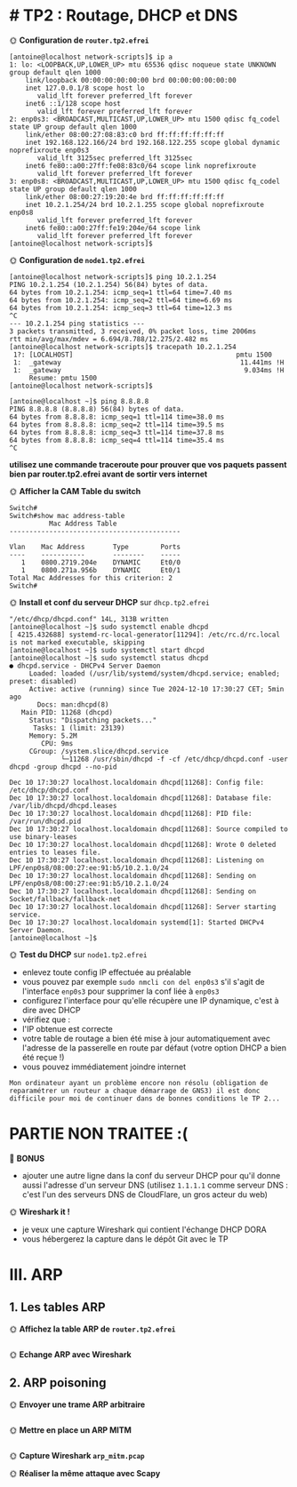 # # TP2 : Routage, DHCP et DNS

🌞 **Configuration de `router.tp2.efrei`**
````
[antoine@localhost network-scripts]$ ip a
1: lo: <LOOPBACK,UP,LOWER_UP> mtu 65536 qdisc noqueue state UNKNOWN group default qlen 1000
    link/loopback 00:00:00:00:00:00 brd 00:00:00:00:00:00
    inet 127.0.0.1/8 scope host lo
       valid_lft forever preferred_lft forever
    inet6 ::1/128 scope host 
       valid_lft forever preferred_lft forever
2: enp0s3: <BROADCAST,MULTICAST,UP,LOWER_UP> mtu 1500 qdisc fq_codel state UP group default qlen 1000
    link/ether 08:00:27:08:83:c0 brd ff:ff:ff:ff:ff:ff
    inet 192.168.122.166/24 brd 192.168.122.255 scope global dynamic noprefixroute enp0s3
       valid_lft 3125sec preferred_lft 3125sec
    inet6 fe80::a00:27ff:fe08:83c0/64 scope link noprefixroute 
       valid_lft forever preferred_lft forever
3: enp0s8: <BROADCAST,MULTICAST,UP,LOWER_UP> mtu 1500 qdisc fq_codel state UP group default qlen 1000
    link/ether 08:00:27:19:20:4e brd ff:ff:ff:ff:ff:ff
    inet 10.2.1.254/24 brd 10.2.1.255 scope global noprefixroute enp0s8
       valid_lft forever preferred_lft forever
    inet6 fe80::a00:27ff:fe19:204e/64 scope link 
       valid_lft forever preferred_lft forever
[antoine@localhost network-scripts]$
````
🌞 **Configuration de `node1.tp2.efrei`**
````
[antoine@localhost network-scripts]$ ping 10.2.1.254
PING 10.2.1.254 (10.2.1.254) 56(84) bytes of data.
64 bytes from 10.2.1.254: icmp_seq=1 ttl=64 time=7.40 ms
64 bytes from 10.2.1.254: icmp_seq=2 ttl=64 time=6.69 ms
64 bytes from 10.2.1.254: icmp_seq=3 ttl=64 time=12.3 ms
^C
--- 10.2.1.254 ping statistics ---
3 packets transmitted, 3 received, 0% packet loss, time 2006ms
rtt min/avg/max/mdev = 6.694/8.788/12.275/2.482 ms
[antoine@localhost network-scripts]$ tracepath 10.2.1.254
 1?: [LOCALHOST]                                         pmtu 1500
 1:  _gateway                                             11.441ms !H
 1:  _gateway                                              9.034ms !H
     Resume: pmtu 1500
[antoine@localhost network-scripts]$
````
````
[antoine@localhost ~]$ ping 8.8.8.8
PING 8.8.8.8 (8.8.8.8) 56(84) bytes of data.
64 bytes from 8.8.8.8: icmp_seq=1 ttl=114 time=38.0 ms
64 bytes from 8.8.8.8: icmp_seq=2 ttl=114 time=39.5 ms
64 bytes from 8.8.8.8: icmp_seq=3 ttl=114 time=37.8 ms
64 bytes from 8.8.8.8: icmp_seq=4 ttl=114 time=35.4 ms
^C
````
**utilisez une commande traceroute pour prouver que vos paquets passent bien par router.tp2.efrei avant de sortir vers internet**

🌞 **Afficher la CAM Table du switch**
````
Switch#
Switch#show mac address-table
          Mac Address Table
-------------------------------------------

Vlan    Mac Address       Type        Ports
----    -----------       --------    -----
   1    0800.2719.204e    DYNAMIC     Et0/0
   1    0800.271a.956b    DYNAMIC     Et0/1
Total Mac Addresses for this criterion: 2
Switch#
````

🌞 **Install et conf du serveur DHCP** sur `dhcp.tp2.efrei`
````
"/etc/dhcp/dhcpd.conf" 14L, 313B written
[antoine@localhost ~]$ sudo systemctl enable dhcpd
[ 4215.432688] systemd-rc-local-generator[11294]: /etc/rc.d/rc.local is not marked executable, skipping
[antoine@localhost ~]$ sudo systemctl start dhcpd
[antoine@localhost ~]$ sudo systemctl status dhcpd
● dhcpd.service - DHCPv4 Server Daemon
     Loaded: loaded (/usr/lib/systemd/system/dhcpd.service; enabled; preset: disabled)
     Active: active (running) since Tue 2024-12-10 17:30:27 CET; 5min ago
       Docs: man:dhcpd(8)
   Main PID: 11268 (dhcpd)
     Status: "Dispatching packets..."
      Tasks: 1 (limit: 23139)
     Memory: 5.2M
        CPU: 9ms
     CGroup: /system.slice/dhcpd.service
             └─11268 /usr/sbin/dhcpd -f -cf /etc/dhcp/dhcpd.conf -user dhcpd -group dhcpd --no-pid

Dec 10 17:30:27 localhost.localdomain dhcpd[11268]: Config file: /etc/dhcp/dhcpd.conf
Dec 10 17:30:27 localhost.localdomain dhcpd[11268]: Database file: /var/lib/dhcpd/dhcpd.leases
Dec 10 17:30:27 localhost.localdomain dhcpd[11268]: PID file: /var/run/dhcpd.pid
Dec 10 17:30:27 localhost.localdomain dhcpd[11268]: Source compiled to use binary-leases
Dec 10 17:30:27 localhost.localdomain dhcpd[11268]: Wrote 0 deleted entries to leases file.
Dec 10 17:30:27 localhost.localdomain dhcpd[11268]: Listening on LPF/enp0s8/08:00:27:ee:91:b5/10.2.1.0/24
Dec 10 17:30:27 localhost.localdomain dhcpd[11268]: Sending on   LPF/enp0s8/08:00:27:ee:91:b5/10.2.1.0/24
Dec 10 17:30:27 localhost.localdomain dhcpd[11268]: Sending on   Socket/fallback/fallback-net
Dec 10 17:30:27 localhost.localdomain dhcpd[11268]: Server starting service.
Dec 10 17:30:27 localhost.localdomain systemd[1]: Started DHCPv4 Server Daemon.
[antoine@localhost ~]$
````

🌞 **Test du DHCP** sur `node1.tp2.efrei`

- enlevez toute config IP effectuée au préalable
- vous pouvez par exemple `sudo nmcli con del enp0s3` s'il s'agit de l'interface `enp0s3` pour supprimer la conf liée à `enp0s3`
- configurez l'interface pour qu'elle récupère une IP dynamique, c'est à dire avec DHCP
- vérifiez que :
- l'IP obtenue est correcte
- votre table de routage a bien été mise à jour automatiquement avec l'adresse de la passerelle en route par défaut (votre option DHCP a bien été reçue !)
- vous pouvez immédiatement joindre internet
  
````
Mon ordinateur ayant un problème encore non résolu (obligation de reparamétrer un routeur a chaque démarrage de GNS3) il est donc difficile pour moi de continuer dans de bonnes conditions le TP 2...
````

# PARTIE NON TRAITEE :(

🌟 **BONUS**

- ajouter une autre ligne dans la conf du serveur DHCP pour qu'il donne aussi l'adresse d'un serveur DNS (utilisez `1.1.1.1` comme serveur DNS : c'est l'un des serveurs DNS de CloudFlare, un gros acteur du web)

🌞 **Wireshark it !**

- je veux une capture Wireshark qui contient l'échange DHCP DORA
- vous hébergerez la capture dans le dépôt Git avec le TP


# III. ARP

## 1. Les tables ARP

🌞 **Affichez la table ARP de `router.tp2.efrei`**

````
````

🌞 **Echange ARP avec Wireshark**

## 2. ARP poisoning

🌞 **Envoyer une trame ARP arbitraire**

````
````

🌞 **Mettre en place un ARP MITM**
````
````

🌞 **Capture Wireshark `arp_mitm.pcap`**

🌞 **Réaliser la même attaque avec Scapy**
````
```` 
````
````
